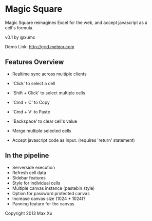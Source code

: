 Magic Square 
============

Magic Square reimagines Excel for the web, and accept javascript as a cell's formula.


v0.1 by @xumx

Demo Link:
http://grid.meteor.com

Features Overview
-----------------
* Realtime sync across multiple clients

* 'Click' to select a cell
* 'Shift + Click' to select multiple cells
* 'Cmd + C' to Copy
* 'Cmd + V' to Paste
* 'Backspace' to clear cell's value

* Merge multiple selected cells
* Accept javascript code as input. (requires 'return' statement)


In the pipeline
----------------
* Serverside execution
* Refresh cell data
* Sidebar features
* Style for individual cells
* Multiple canvas instance (pastebin style)
* Option for password protected canvas
* Increase canvas size (1024 * 1024)?
* Panning feature for the canvas


Copyright 2013 Max Xu